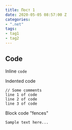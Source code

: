 ```yaml
---
title: Пост 1
date: 2020-05-05 08:57:00 Z
categories:
- ".net"
tags:
- tag1
- tag2
---
```


## Code

Inline `code`

Indented code

    // Some comments
    line 1 of code
    line 2 of code
    line 3 of code


Block code "fences"

```
Sample text here...
```
